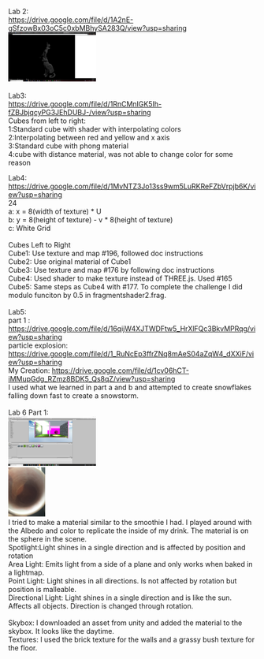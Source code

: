 
Lab 2:<br>
https://drive.google.com/file/d/1A2nE-gSfzowBx03oC5c0xbMBhySA283Q/view?usp=sharing<br>
<img src="Images/part2image.png" height="100" >
<br><br>
Lab3:
<br>
https://drive.google.com/file/d/1RnCMnIGK5Ih-fZBJbjqcyPG3JEhDUBJ-/view?usp=sharing
<br>
Cubes from left to right:<br>
1:Standard cube with shader with interpolating colors<br>
2:Interpolating between red and yellow and x axis<br>
3:Standard cube with phong material<br>
4:cube with distance material, was not able to change color for some reason<br>

Lab4:<br>
https://drive.google.com/file/d/1MvNTZ3Jo13ss9wm5LuRKReFZbVrpjb6K/view?usp=sharing<br>
24<br>
	a: x = 8(width of texture) * U<br>
	b: y = 8(height of texture) - v * 8(height of texture)<br>
	c: White Grid<br>
	<br>
Cubes Left to Right<br>
Cube1: Use texture and map #196, followed doc instructions<br>
Cube2: Use original material of Cube1<br>
Cube3: Use texture and map #176 by following doc instructions<br>
Cube4: Used shader to make texture instead of THREE.js. Used #165<br>
Cube5: Same steps as Cube4 with #177. To complete the challenge I did modulo funciton by 0.5 in fragmentshader2.frag.
<br>
<br>
Lab5: <br>
part 1 : https://drive.google.com/file/d/16qijW4XJTWDFtw5_HrXlFQc3BkvMPRqg/view?usp=sharing
<br>
particle explosion: https://drive.google.com/file/d/1_RuNcEp3ffrZNq8mAeS04aZqW4_dXXiF/view?usp=sharing
<br>
My Creation: https://drive.google.com/file/d/1cv06hCT-iMMupGdg_RZmz8BDK5_Qs8qZ/view?usp=sharing
<br>
I used what we learned in part a and b and attempted to create snowflakes falling down fast to create a snowstorm. 
<br>
<br>
Lab 6 Part 1:
<br>
<img src="Images/Screenshot(19).png" height="100" >
<br>
<img src="Images/Smooth.jpg" height="100" >
<br>
I tried to make a material similar to the smoothie I had. I played around with the Albedo and color to replicate the inside of my drink. The material is on the sphere in the scene.
<br>Spotlight:Light shines in a single direction and is affected by position and rotation
<br>Area Light: Emits light from a side of a plane and only works when baked in a lightmap.
<br>Point Light: Light shines in all directions. Is not affected by rotation but position is malleable.
<br>Directional Light: Light shines in a single direction and is like the sun. Affects all objects. Direction is changed through rotation.
<br>
<br>
Skybox: I  downloaded an asset from unity and added the material to the skybox. It looks like the daytime.
<br>
Textures: I used the brick texture for the walls and a grassy bush texture for the floor.
<br>
